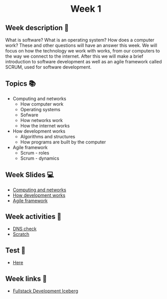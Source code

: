 <h1 align="center">Week 1</h1>

## Week description 🏁
<p>What is software? What is an operating system? How does a computer work? These and other questions will have an answer this week. We will focus on how the technology we work with works, from our computers to the way we connect to the internet. After this we will make a brief introduction to software development as well as an agile framework called SCRUM, used for software development.</p>

## Topics 📚
* Computing and networks
  - How computer work
  - Operating systems
  - Sofware
  - How networks work
  - How the internet works
* How development works
  - Algorithms and structures
  - How programs are built by the computer
* Agile framework
  - Scrum - roles
  - Scrum - dynamics

## Week Slides 💻
* [Computing and networks](https://docs.google.com/presentation/d/1GEpnTaVEyUpThT82hKVjalVjMANk49-SKNMDf1r6rkw/edit#slide=id.gdab6c13f3c_1_9)
* [How development works](https://docs.google.com/presentation/d/10Qn-E_Opz_7gSEaqDL5CpjSbCiful_1YtgrwZZ0XG9s/edit#slide=id.gdab6c13f3c_1_625)
* [Agile framework]()

## Week activities 🎉
* [DNS check](https://dns.google.com/)
* [Scratch](https://scratch.mit.edu/projects/editor/?tutorial=getStarted)

## Test 📝
* [Here](https://google.com/)

## Week links 🔗
* [Fullstack Development Iceberg](https://www.youtube.com/watch?v=JMWNYfPIF2U&ab_channel=Fireship)